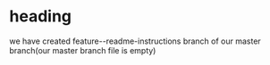 # heading 
we have created feature--readme-instructions branch of our master branch(our master branch file is empty)